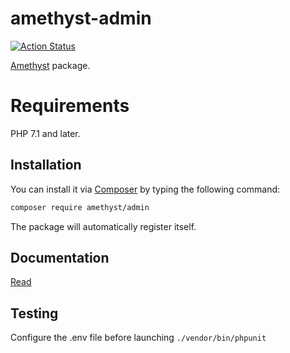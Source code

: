 # amethyst-admin

[![Action Status](https://github.com/amethyst-php/admin/workflows/test/badge.svg)](https://github.com/amethyst-php/admin/actions)

[Amethyst](https://github.com/amethyst-php/amethyst) package.

# Requirements

PHP 7.1 and later.

## Installation

You can install it via [Composer](https://getcomposer.org/) by typing the following command:

```bash
composer require amethyst/admin
```

The package will automatically register itself.

## Documentation

[Read](docs/index.md)

## Testing

Configure the .env file before launching `./vendor/bin/phpunit`
